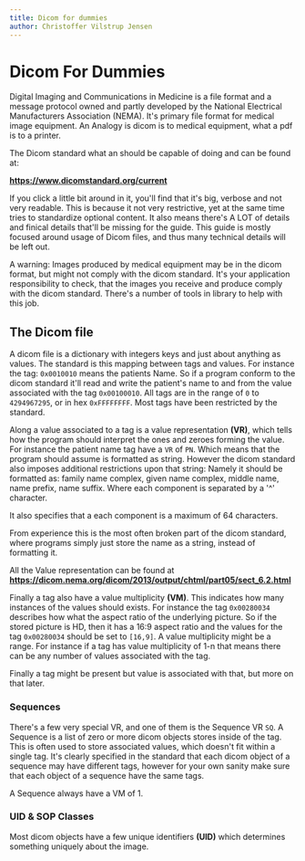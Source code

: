 ```yaml
---
title: Dicom for dummies
author: Christoffer Vilstrup Jensen
---
```


# Dicom For Dummies

Digital Imaging and Communications in Medicine is a file format and a message protocol owned and partly developed by the National Electrical Manufacturers Association (NEMA).
It's primary file format for medical image equipment. An Analogy is dicom is to medical equipment, what a pdf is to a printer.

The Dicom standard what an should be capable of doing and can be found at:

**https://www.dicomstandard.org/current**

If you click a little bit around in it, you'll find that it's big, verbose and not very readable. This is because it not very restrictive, yet at the same time tries to standardize optional content. It also means there's A LOT of details and finical details that'll be missing for the guide. This guide is mostly focused around usage of Dicom files, and thus many technical details will be left out. 

A warning: Images produced by medical equipment may be in the dicom format, but might not comply with the dicom standard. It's your application responsibility to check, that the images you receive and produce comply with the dicom standard. There's a number of tools in library to help with this job.

## The Dicom file

A dicom file is a dictionary with integers keys and just about anything as values. The standard is this mapping between tags and values. For instance the tag: `0x0010010` means the patients Name. So if a program conform to the dicom standard it'll read and write the patient's name to and from the value associated with the tag `0x00100010`. All tags are in the range of `0` to `4294967295`, or in hex `0xFFFFFFFF`. Most tags have been restricted by the standard.

Along a value associated to a tag is a value representation **(VR)**, which tells how the program should interpret the ones and zeroes forming the value. For instance the patient name tag have a `VR` of `PN`. Which means that the program should assume is formatted as string. However the dicom standard also imposes additional restrictions upon that string: Namely it should be formatted as: family name complex, given name complex, middle name, name prefix, name suffix. Where each component is separated by a '^' character.

It also specifies that a each component is a maximum of 64 characters. 

From experience this is the most often broken part of the dicom standard, where programs simply just store the name as a string, instead of formatting it.

All the Value representation can be found at **https://dicom.nema.org/dicom/2013/output/chtml/part05/sect_6.2.html**

Finally a tag also have a value multiplicity **(VM)**. This indicates how many instances of the values should exists. For instance the tag `0x00280034` describes how what the aspect ratio of the underlying picture. So if the stored picture is HD, then it has a 16:9 aspect ratio and the values for the tag `0x00280034` should be set to `[16,9]`. A value multiplicity might be a range. For instance if a tag has value multiplicity of 1-n that means there can be any number of values associated with the tag.

Finally a tag might be present but value is associated with that, but more on that later. 

### Sequences

There's a few very special VR, and one of them is the Sequence VR `SQ`. A Sequence is a list of zero or more dicom objects stores inside of the tag. This is often used to store associated values, which doesn't fit within a single tag. It's clearly specified in the standard that each dicom object of a sequence may have different tags, however for your own sanity make sure that each object of a sequence have the same tags.

A Sequence always have a VM of 1. 

### UID & SOP Classes

Most dicom objects have a few unique identifiers **(UID)** which determines something uniquely about the image.


